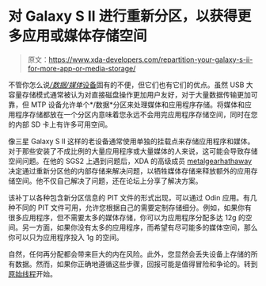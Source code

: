 # 对 Galaxy S II 进行重新分区，以获得更多应用或媒体存储空间

> 原文：<https://www.xda-developers.com/repartition-your-galaxy-s-ii-for-more-app-or-media-storage/>

不管你怎么说[*/数据/媒体*设备](http://www.xda-developers.com/android/what-is-a-data-media-device/)固有的不便，但它们也有它们的优点。虽然 USB 大容量存储模式通常被认为对直接磁盘操作更加用户友好，对于大量数据传输更加可靠，但 MTP 设备允许单个*/数据*分区来处理媒体和应用程序存储。将媒体和应用程序存储都放在一个分区内意味着您永远不会用完应用程序存储空间，同时在您的内部 SD 卡上有许多可用空间。

像三星 Galaxy S II 这样的老设备通常使用单独的挂载点来存储应用程序和媒体。对于那些安装了不成比例的大量应用程序或大量媒体的人来说，这可能会导致存储空间问题。在他的 SGS2 上遇到问题后，XDA 的高级成员 [metalgearhathaway](http://forum.xda-developers.com/member.php?u=2069027) 决定通过重新分区他的内部存储来解决问题，以牺牲媒体存储来释放额外的应用存储空间。他不仅自己解决了问题，还在论坛上分享了解决方案。

该补丁以各种包含新分区信息的 PIT 文件的形式出现，可以通过 Odin 应用。有几种不同的 PIT 文件可用，允许您根据自己的需要定制存储细分。例如，如果你有很多应用程序，但不需要太多的媒体存储，你可以为应用程序分配多达 12g 的空间。另一方面，如果你没有太多的应用程序，而希望有尽可能多的媒体空间，那么你可以只为应用程序投入 1g 的空间。

自然，任何再分配都会带来巨大的内在风险。此外，您显然会丢失设备上存储的所有数据。然而，如果你正确地遵循这些步骤，回报可能是值得冒险和争论的。转到[原始线程](http://forum.xda-developers.com/showthread.php?t=2538947)开始。